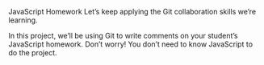 JavaScript Homework
Let’s keep applying the Git collaboration skills we’re learning.

In this project, we’ll be using Git to write comments on your student’s JavaScript homework. Don’t worry! You don’t need to know JavaScript to do the project.